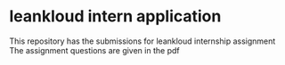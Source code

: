 # leankloud intern application

This repository has the submissions for leankloud internship assignment
The assignment questions are given in the pdf
